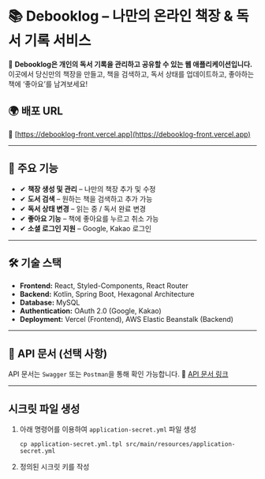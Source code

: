 # 📚 **Debooklog – 나만의 온라인 책장 & 독서 기록 서비스**
🚀 **Debooklog은 개인의 독서 기록을 관리하고 공유할 수 있는 웹 애플리케이션입니다.**
이곳에서 당신만의 책장을 만들고, 책을 검색하고, 독서 상태를 업데이트하고, 좋아하는 책에 ‘좋아요’를 남겨보세요!

## 🌍 **배포 URL**
🔗 [https://debooklog-front.vercel.app](https://debooklog-front.vercel.app)

---

## 🎯 **주요 기능**
- ✔ **책장 생성 및 관리** – 나만의 책장 추가 및 수정
- ✔ **도서 검색** – 원하는 책을 검색하고 추가 가능
- ✔ **독서 상태 변경** – 읽는 중 / 독서 완료 변경
- ✔ **좋아요 기능** – 책에 좋아요를 누르고 취소 가능
- ✔ **소셜 로그인 지원** – Google, Kakao 로그인

---

## 🛠 **기술 스택**
- **Frontend:** React, Styled-Components, React Router
- **Backend:** Kotlin, Spring Boot, Hexagonal Architecture
- **Database:** MySQL
- **Authentication:** OAuth 2.0 (Google, Kakao)
- **Deployment:** Vercel (Frontend), AWS Elastic Beanstalk (Backend)

---

## 📖 **API 문서 (선택 사항)**
API 문서는 `Swagger` 또는 `Postman`을 통해 확인 가능합니다.
🔗 [API 문서 링크](https://debooklog.com/swagger-ui/index.html)

---

## 시크릿 파일 생성

1. 아래 명령어를 이용하여 `application-secret.yml` 파일 생성
    ```shell
    cp application-secret.yml.tpl src/main/resources/application-secret.yml
    ```
2. 정의된 시크릿 키를 작성
